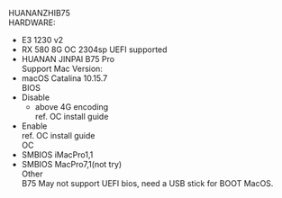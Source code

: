 HUANANZHIB75<br/>
HARDWARE:<br/>
- E3 1230 v2<br/>
- RX 580 8G OC 2304sp UEFI supported<br/>
- HUANAN JINPAI B75 Pro<br/>
Support Mac Version:<br/>
- macOS Catalina 10.15.7 <br/>
BIOS <br/>
- Disable<br/>
  * above 4G encoding<br/>
ref. OC install guide<br/>
- Enable<br/>
  ref. OC install guide<br/>
OC<br/>
- SMBIOS iMacPro1,1<br/>
- SMBIOS MacPro7,1(not try)<br/>
Other<br/>
B75 May not support UEFI bios, need a USB stick for BOOT MacOS.<br/>

                                                         
                                                         

